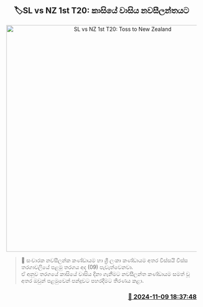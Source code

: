 <p align='center'><b><h2 align='center' title='SL vs NZ 1st T20: Toss to New Zealand'>🏷SL vs NZ 1st T20: කාසියේ වාසිය නවසීලන්තයට</h2></b></p>
<p align='center'><img src='https://helakuru.sgp1.cdn.digitaloceanspaces.com/esana/images/lib/sl-vs-nz-1st-t20.jpg' width='600' alt='SL vs NZ 1st T20: Toss to New Zealand'></p>

>📝 සංචාරක නවසීලන්ක කණ්ඩායම හා ශ්‍රී ලංකා කණ්ඩායම අතර විස්සයි විස්ස තරගාවලියේ පළමු තරගය අද (09) පැවැත්වෙනවා.<br>ඒ අනුව තරගයේ කාසියේ වාසිය දිනා ගැනීමට නවසීලන්ත කණ්ඩායම සමත් වූ අතර ඔවුන් පළමුවෙන් පන්දුවට පහරදීමට තීරණය කළා.<br>

<h3 align='right'><a href='https://www.helakuru.lk/esana/p/104893/'>📅 2024-11-09 18:37:48</a></h3>
